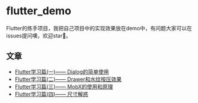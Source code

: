 # flutter_demo

Flutter的练手项目，我把自己项目中的实现效果放在demo中，有问题大家可以在issues提问噢，欢迎star👏。

## 文章

- [Flutter学习篇(一)—— Dialog的简单使用](https://juejin.im/post/5cf236d8f265da1bc23f5fbf)
- [Flutter学习篇(二)—— Drawer和水纹按压效果](https://juejin.im/post/5cf3a503e51d4555fd20a2e2)
- [Flutter学习篇(三)—— MobX的使用和原理](https://juejin.im/post/5cf63025e51d4510a5033575)
- [Flutter学习篇(四)—— 尺寸解惑](https://juejin.im/post/5d4820ec51882560b9544d17)